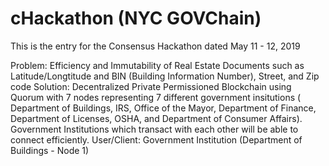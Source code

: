 # cHackathon (NYC GOVChain)
This is the entry for the Consensus Hackathon dated May 11 - 12, 2019

Problem: Efficiency and Immutability of Real Estate Documents such as Latitude/Longtitude and BIN (Building Information Number), Street, and Zip code
Solution: Decentralized Private Permissioned Blockchain using Quorum with 7 nodes representing 7 different government insitutions ( Department of Buildings, IRS, Office of the Mayor, Department of Finance, Department of Licenses, OSHA, and Department of Consumer Affairs). Government Institutions which transact with each other will be able to connect efficiently. 
User/Client: Government Institution (Department of Buildings - Node 1)
